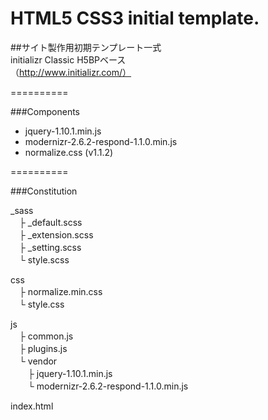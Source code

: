 HTML5 CSS3 initial template.
==========

##サイト製作用初期テンプレート一式  
initializr Classic H5BPベース  
（http://www.initializr.com/）

==========

###Components
* jquery-1.10.1.min.js
* modernizr-2.6.2-respond-1.1.0.min.js
* normalize.css (v1.1.2)

==========

###Constitution

_sass  
　├ _default.scss  
　├ _extension.scss  
　├ _setting.scss  
　└ style.scss  

css  
　├ normalize.min.css   
　└ style.css  

js  
　├ common.js  
　├ plugins.js    
　└ vendor  
　　├ jquery-1.10.1.min.js  
　　└ modernizr-2.6.2-respond-1.1.0.min.js  

index.html